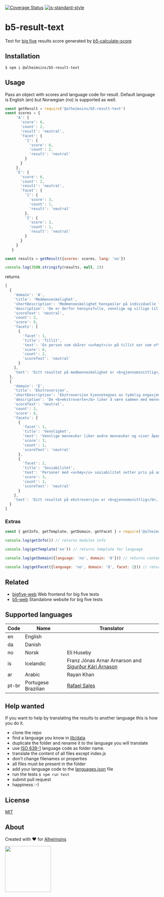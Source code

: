 [![Coverage Status](https://coveralls.io/repos/Alheimsins/b5-result-text/badge.svg?branch=main&service=github)](https://coveralls.io/github/Alheimsins/b5-result-text?branch=main)
[![js-standard-style](https://img.shields.io/badge/code%20style-standard-brightgreen.svg?style=flat)](https://github.com/feross/standard)

# b5-result-text

Text for [big five](https://en.wikipedia.org/wiki/Big_Five_personality_traits) results score generated by [b5-calculate-score](https://github.com/alheimisins/b5-calculate-score)

## Installation

```
$ npm i @alheimsins/b5-result-text
```

## Usage

Pass an object with scores and language code for result.
Default language is English (en) but Norwegian (no) is supported as well.

```JavaScript
const getResult = require('@alheimsins/b5-result-text')
const scores = {
     'A': {
       'score': 6,
       'count': 2,
       'result': 'neutral',
       'facet': {
         '1': {
           'score': 6,
           'count': 2,
           'result': 'neutral'
         }
       }
     },
     'E': {
       'score': 6,
       'count': 2,
       'result': 'neutral',
       'facet': {
         '1': {
           'score': 3,
           'count': 1,
           'result': 'neutral'
         },
         '2': {
           'score': 3,
           'count': 1,
           'result': 'neutral'
         }
       }
     }
   }

const results = getResult({scores: scores, lang: 'no'})

console.log(JSON.stringify(results, null, 2))
```

returns

```JavaScript
[
  {
    'domain': 'A',
    'title': 'Medmenneskelighet',
    'shortDescription': 'Medmenneskelighet henspeiler på individuelle forskjeller\nnår det gjelder samarbeid og sosial harmoni.\n<br>\nMedmenneskelige individer setter det å komme overens med andre høyt.',
    'description': 'De er derfor hensynsfulle, vennlige og villige til å finne kompromisser dersom det er\ninteressekonflikter.\n<br><br>\nMedmenneskelige individer har også et optimistisk syn på menneskenaturen. De tror at mennesker i bunn og grunn er ærlige,\n<br>\nredelige og til å stole på. Lite medmenneskelige individer setter egne\ninteresser over det å komme overens med andre.\n<br>\nDe er generelt ikke så opptatt av andres ve og vel, og vil derfor ikke strekke seg langt for andre\nmennesker.\n<br>\nNoen ganger er det deres skepsis når det gjelder andres motiver som forårsaker deres mistenksomhet, uvennlighet og mangel på samarbeidsvilje.\n<br>\nMedmenneskelighet er svært fordelaktig for å bli populær og for å fortsette å være det.\n<br><br>\nMedmenneskelige individer er bedre likt enn de som er lite medmenneskelig.\nMen medmenneskelighet er ingen nyttig egenskap i\n<br>\nsituasjoner der det kreves at man tar tøffe og helt objektive beslutninger.\n<br><br>\nLite medmenneskelige individer kan bli dyktige vitenskapsmenn, kritikere eller soldater.',
    'scoreText': 'neutral',
    'count': 2,
    'score': 6,
    'facets': [
      {
        'facet': 1,
        'title': 'Tillit',
        'text': 'En person som skårer <u>høyt</u> på tillit ser som oftest på andre\nmennesker som rettferdige, ærlige og at de har gode hensikter.\n<br>\nPersoner som skårer <u>lavt</u> på tillit ser på andre som selvopptatte,\nbedragerske og potensielt farlige.',
        'score': 6,
        'count': 2,
        'scoreText': 'neutral'
      }
    ],
    'text': 'Ditt resultat på medmenneskelighet er <b>gjennomsnittlig</b>, noe som\ntyder på at du er noe opptatt av andres behov, men generelt lite villig\ntil å ofre deg for andre.'
  },
  {
    'domain': 'E',
    'title': 'Ekstroversjon',
    'shortDescription': 'Ekstroversjon kjennetegnes av tydelig engasjement i den ytre verden.',
    'description': 'De <b>ekstroverte</b> liker å være sammen med mennesker, er fulle av energi, og opplever ofte positive følelser.\n<br>\nDe pleier å være entusiastiske, handlingsorienterte individer som liker å si "Ja!" eller "La oss sette i gang!"\n<br>\nnår det åpner seg muligheter for å oppleve noe spennende.\n<br>\nDe liker å snakke i grupper, hevde seg selv og rette oppmerksomhet mot seg selv.\n<br><br>\nDe <b>introverte</b> mangler livligheten, energien og aktivitesnivået til de ekstroverte.\n<br>\nDe er ofte stille, nedstemte, forsiktige og lite engasjert i den sosiale verden.\n<br><br>\nDeres mangel på sosialt engasjement bør ikke tolkes som reserverthet eller depresjon;\n<br>\nden introverte trenger bare mindre stimulering enn den ekstroverte og foretrekker å være alene.\n<br><br>\nUavhengigheten og reservasjonen til den introverte er noen ganger feilaktig sett på som uvennlighet eller arroganse.\n<br>\nI realiteten så vil en introvert som skårer høyt på medmennesklighetsfaktoren ikke søke andre bevisst, men synes det er ganske greit hvis andre søker deres selskap.',
    'scoreText': 'neutral',
    'count': 2,
    'score': 6,
    'facets': [
      {
        'facet': 1,
        'title': 'Vennlighet',
        'text': 'Vennlige mennesker liker andre mennesker og viser åpent positive følelser de har ovenfor andre.\n<br>\nDe får lettere venner, og det er enkelt for dem å danne nære, intime forhold.\n<br>\nDe som skårer <u>lavt</u> på vennlighet er ikke nødvendvis kalde og fiendtlige, men de knytter seg ikke til andre og blir\n<br>\noppfattet som distanserte og reserverte.',
        'score': 3,
        'count': 1,
        'scoreText': 'neutral'
      },
      {
        'facet': 2,
        'title': 'Sosiabilitet',
        'text': 'Personer med <u>høy</u> sosiabilitet setter pris på andres selskap og finner det stimulerende og får mye ut av det.\n<br>\nDe synes det er spennende med mange mennesker. De som skårer <u>lavt</u> føler seg overveldet av mange mennesker, og unngår derfor aktivt slike situasjoner.\n<br>\nDet er ikke det at de nødvendigvis misliker å være med mennesker fra tid til annen, men deres behov for privatliv og tid for seg selv\n<br>\ner større enn for individer som skårer høyt her.',
        'score': 3,
        'count': 1,
        'scoreText': 'neutral'
      }
    ],
    'text': 'Ditt resultat på ekstroversjon er <b>gjennomsnittlig</b>, noe som tyder på at du verken foretrekker å\n<br>\nvære alene eller en godmodig pratemaker. Du liker å være med andre, samtidig som du også setter pris på alene-tid.'
  }
]
```

### Extras

```JavaScript
const { getInfo, getTemplate, getDomain, getFacet } = require('@alheimsins/b5-result-text')

console.log(getInfo()) // returns modules info

console.log(getTemplate('no')) // returns template for language

console.log(getDomain({language: 'no', domain: 'O'})) // returns content of a domain for given language

console.log(getFacet({language: 'no', domain: 'O', facet: 2})) // returns content of a facet for a given domain and language
```

## Related

- [bigfive-web](https://github.com/maccyber/bigfive-web) Web frontend for big five tests
- [b5-web](https://github.com/alheimisins/b5-web) Standalone website for big five tests


## Supported languages

| Code | Name      | Translator |
| ---- | --------- | ---------- |
| en   | English   |            |
| da   | Danish    |            |
| no   | Norsk | Eli Huseby |
| is   | Icelandic | Franz Jónas Arnar Arnarson and [Sigurður Kári Árnason](https://github.com/sigurdurkari) |
| ar   | Arabic    | Rayan Khan |
| pt-br| Portugese Brazilian | [Rafael Sales](https://github.com/rsales) |

## Help wanted

If you want to help by translating the results to another language this is how you do it.

- clone the repo
- find a language you know in [lib/data](lib/data)
- duplicate the folder and rename it to the language you will translate
- use [ISO 639-1](https://en.wikipedia.org/wiki/List_of_ISO_639-1_codes) language code as folder name.
- translate the content of all files except index.js
- don't change filenames or properties
- all files must be present in the folder
- add your language code to the [languages.json](lib/data/languages.json) file
- run the tests `$ npm run test`
- submit pull request
- happiness :-)

## License

[MIT](LICENSE)

## About

Created with ❤ for [Alheimsins](https://alheimsins.net)

<img src="https://image.ibb.co/dPH08G/logo_black.png" height="150px" width="150px" />
